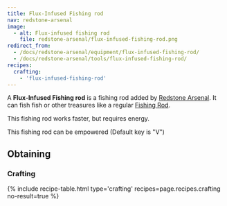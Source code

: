```yaml
---
title: Flux-Infused Fishing rod
nav: redstone-arsenal
image:
  - alt: Flux-infused fishing rod
    file: redstone-arsenal/flux-infused-fishing-rod.png
redirect_from:
  - /docs/redstone-arsenal/equipment/flux-infused-fishing-rod/
  - /docs/redstone-arsenal/tools/flux-infused-fishing-rod/
recipes:
  crafting:
    - 'flux-infused-fishing-rod'
---
```


A **Flux-Infused Fishing rod** is a fishing rod added by [Redstone
Arsenal](/docs/redstone-arsenal/). It can fish fish or other treasures like a
regular [Fishing Rod](https://minecraft.gamepedia.com/Fishing_Rod).

This fishing rod works faster, but requires energy.

This fishing rod can be empowered (Default key is "V")


Obtaining
---------

### Crafting
{% include recipe-table.html type='crafting' recipes=page.recipes.crafting no-result=true %}
